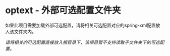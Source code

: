 # optext - 外部可选配置文件夹

如果此项目需要加载外部可选配置，请将相关可选配置对应的spring-xml配置放入该文件夹内。

*请将相关的可选配置直接放入根目录下，该项目暂不支持读取子文件夹下的可选配置。*
